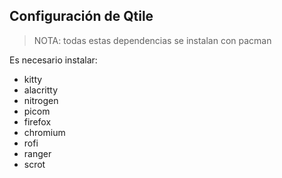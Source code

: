 ## Configuración de Qtile

> NOTA: todas estas dependencias se instalan con pacman

Es necesario instalar:

 - kitty
 - alacritty
 - nitrogen
 - picom
 - firefox
 - chromium
 - rofi
 - ranger
 - scrot
